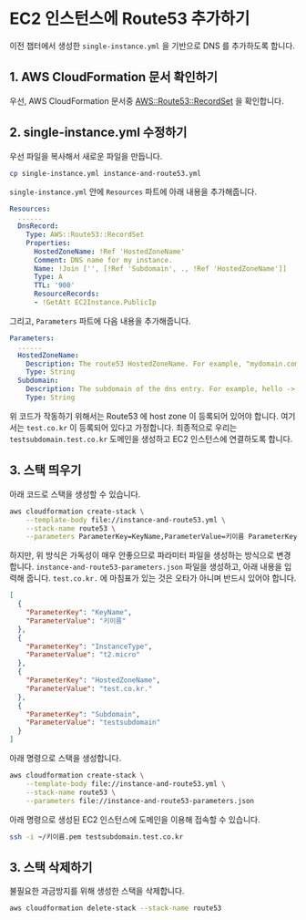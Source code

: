 # EC2 인스턴스에 Route53 추가하기

이전 챕터에서 생성한 ```single-instance.yml``` 을 기반으로 DNS 를 추가하도록 합니다.

## 1. AWS CloudFormation 문서 확인하기

우선, AWS CloudFormation 문서중 [AWS::Route53::RecordSet](https://docs.aws.amazon.com/AWSCloudFormation/latest/UserGuide/aws-properties-route53-recordset.html#w2ab2c21c10e1037c15) 을 확인합니다.

## 2. single-instance.yml 수정하기

우선 파일을 복사해서 새로운 파일을 만듭니다.

```sh
cp single-instance.yml instance-and-route53.yml
```

```single-instance.yml``` 안에 ```Resources``` 파트에 아래 내용을 추가해줍니다.

```yaml
Resources:
  ......
  DnsRecord:
    Type: AWS::Route53::RecordSet
    Properties:
      HostedZoneName: !Ref 'HostedZoneName'
      Comment: DNS name for my instance.
      Name: !Join ['', [!Ref 'Subdomain', ., !Ref 'HostedZoneName']]
      Type: A
      TTL: '900'
      ResourceRecords:
      - !GetAtt EC2Instance.PublicIp
```

그리고, ```Parameters``` 파트에 다음 내용을 추가해줍니다.

```yaml
Parameters:
  ......
  HostedZoneName:
    Description: The route53 HostedZoneName. For example, "mydomain.com."  Don't forget the period at the end.
    Type: String
  Subdomain:
    Description: The subdomain of the dns entry. For example, hello -> hello.mydomain.com, hello is the subdomain.
    Type: String
```

위 코드가 작동하기 위해서는 Route53 에 host zone 이 등록되어 있어야 합니다. 여기서는 ```test.co.kr``` 이 등록되어 있다고 가정합니다.
최종적으로 우리는 ```testsubdomain.test.co.kr``` 도메인을 생성하고 EC2 인스턴스에 연결하도록 합니다.

## 3. 스택 띄우기

아래 코드로 스택을 생성할 수 있습니다.

```sh
aws cloudformation create-stack \
    --template-body file://instance-and-route53.yml \
    --stack-name route53 \
    --parameters ParameterKey=KeyName,ParameterValue=키이름 ParameterKey=InstanceType,ParameterValue=t2.micro ParameterKey=HostedZoneName,ParameterValue=test.co.kr. ParameterKey=Subdomain,ParameterValue=testsubdomain
```

하지만, 위 방식은 가독성이 매우 안좋으므로 파라미터 파일을 생성하는 방식으로 변경합니다.
```instance-and-route53-parameters.json``` 파일을 생성하고, 아래 내용을 입력해 줍니다.
```test.co.kr.``` 에 마침표가 있는 것은 오타가 아니며 반드시 있어야 합니다.

```json
[
  {
    "ParameterKey": "KeyName",
    "ParameterValue": "키이름"
  },
  {
    "ParameterKey": "InstanceType",
    "ParameterValue": "t2.micro"
  },
  {
    "ParameterKey": "HostedZoneName",
    "ParameterValue": "test.co.kr."
  },
  {
    "ParameterKey": "Subdomain",
    "ParameterValue": "testsubdomain"
  }
]
```

아래 명령으로 스택을 생성합니다.

```sh
aws cloudformation create-stack \
    --template-body file://instance-and-route53.yml \
    --stack-name route53 \
    --parameters file://instance-and-route53-parameters.json
```

아래 명령으로 생성된 EC2 인스턴스에 도메인을 이용해 접속할 수 있습니다.

```sh
ssh -i ~/키이름.pem testsubdomain.test.co.kr
```

## 3. 스택 삭제하기

불필요한 과금방지를 위해 생성한 스택을 삭제합니다.

```sh
aws cloudformation delete-stack --stack-name route53
```